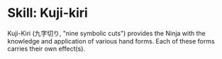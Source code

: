 # Skill: Kuji-kiri

Kuji-Kiri (九字切り, "nine symbolic cuts") provides the Ninja with the knowledge and application of various hand forms. Each of these forms carries their own effect(s).
